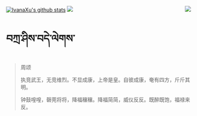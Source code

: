[![IvanaXu's github stats](https://github-readme-stats.vercel.app/api?username=IvanaXu&show_icons=true&theme=vue-dark)](https://github.com/anuraghazra/github-readme-stats)
<img align="right" src="https://github-readme-stats.vercel.app/api/top-langs/?username=IvanaXu&langs_count=7&theme=graywhite" />
<img src="https://github-readme-stats.vercel.app/api/wakatime?username=IvanaXu&layout=compact&langs_count=6&theme=vue-dark&&custom_title=Programming Times(Jul 29 2021-)" />
# བཀྲ་ཤིས་བདེ་ལེགས་
> 周颂
> 
> 执竞武王，无竞维烈。不显成康，上帝是皇。自彼成康，奄有四方，斤斤其明。
> 
> 钟鼓喤喤，磬莞将将，降福穰穰。降福简简，威仪反反。既醉既饱，福禄来反。
>
